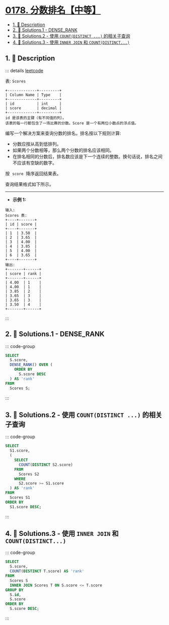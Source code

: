 # [0178. 分数排名【中等】](https://github.com/Tdahuyou/TNotes.leetcode/tree/main/notes/0178.%20%E5%88%86%E6%95%B0%E6%8E%92%E5%90%8D%E3%80%90%E4%B8%AD%E7%AD%89%E3%80%91)

<!-- region:toc -->

- [1. 📝 Description](#1--description)
- [2. 🎯 Solutions.1 - DENSE_RANK](#2--solutions1---dense_rank)
- [3. 🎯 Solutions.2 - 使用 `COUNT(DISTINCT ...)` 的相关子查询](#3--solutions2---使用-countdistinct--的相关子查询)
- [4. 🎯 Solutions.3 - 使用 `INNER JOIN` 和 `COUNT(DISTINCT...)`](#4--solutions3---使用-inner-join-和-countdistinct)

<!-- endregion:toc -->

## 1. 📝 Description

::: details [leetcode](https://leetcode.cn/problems/rank-scores)

表: `Scores`

```
+-------------+---------+
| Column Name | Type    |
+-------------+---------+
| id          | int     |
| score       | decimal |
+-------------+---------+
id 是该表的主键（有不同值的列）。
该表的每一行都包含了一场比赛的分数。Score 是一个有两位小数点的浮点值。
```

编写一个解决方案来查询分数的排名。排名按以下规则计算:

- 分数应按从高到低排列。
- 如果两个分数相等，那么两个分数的排名应该相同。
- 在排名相同的分数后，排名数应该是下一个连续的整数。换句话说，排名之间不应该有空缺的数字。

按  `score`  降序返回结果表。

查询结果格式如下所示。

---

- **示例 1:**

```
输入:
Scores 表:
+----+-------+
| id | score |
+----+-------+
| 1  | 3.50  |
| 2  | 3.65  |
| 3  | 4.00  |
| 4  | 3.85  |
| 5  | 4.00  |
| 6  | 3.65  |
+----+-------+
输出:
+-------+------+
| score | rank |
+-------+------+
| 4.00  | 1    |
| 4.00  | 1    |
| 3.85  | 2    |
| 3.65  | 3    |
| 3.65  | 3    |
| 3.50  | 4    |
+-------+------+
```

:::

## 2. 🎯 Solutions.1 - DENSE_RANK

::: code-group

```sql [mysql]
SELECT
  S.score,
  DENSE_RANK() OVER (
    ORDER BY
      S.score DESC
  ) AS 'rank'
FROM
  Scores S;
```

:::

## 3. 🎯 Solutions.2 - 使用 `COUNT(DISTINCT ...)` 的相关子查询

::: code-group

```sql [mysql]
SELECT
  S1.score,
  (
    SELECT
      COUNT(DISTINCT S2.score)
    FROM
      Scores S2
    WHERE
      S2.score >= S1.score
  ) AS 'rank'
FROM
  Scores S1
ORDER BY
  S1.score DESC;
```

:::

## 4. 🎯 Solutions.3 - 使用 `INNER JOIN` 和 `COUNT(DISTINCT...)`

::: code-group

```sql [mysql]
SELECT
  S.score,
  COUNT(DISTINCT T.score) AS 'rank'
FROM
  Scores S
  INNER JOIN Scores T ON S.score <= T.score
GROUP BY
  S.id,
  S.score
ORDER BY
  S.score DESC;
```

:::
